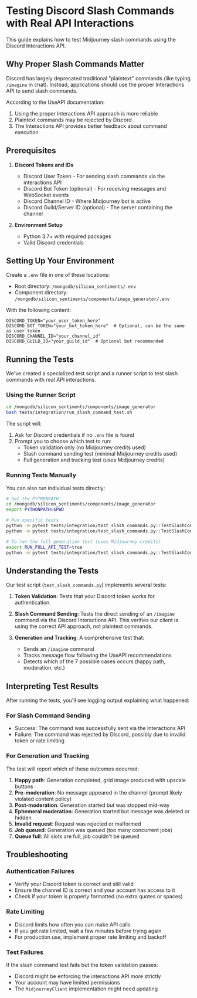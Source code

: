 # Testing Discord Slash Commands with Real API Interactions

This guide explains how to test Midjourney slash commands using the Discord Interactions API.

## Why Proper Slash Commands Matter

Discord has largely deprecated traditional "plaintext" commands (like typing `/imagine` in chat). Instead, applications should use the proper Interactions API to send slash commands. 

According to the UseAPI documentation:

1. Using the proper Interactions API approach is more reliable
2. Plaintext commands may be rejected by Discord
3. The Interactions API provides better feedback about command execution

## Prerequisites

1. **Discord Tokens and IDs**
   - Discord User Token - For sending slash commands via the interactions API
   - Discord Bot Token (optional) - For receiving messages and WebSocket events
   - Discord Channel ID - Where Midjourney bot is active
   - Discord Guild/Server ID (optional) - The server containing the channel

2. **Environment Setup**
   - Python 3.7+ with required packages
   - Valid Discord credentials

## Setting Up Your Environment

Create a `.env` file in one of these locations:
- Root directory: `/mongodb/silicon_sentiments/.env`
- Component directory: `/mongodb/silicon_sentiments/components/image_generator/.env`

With the following content:
```
DISCORD_TOKEN="your_user_token_here"
DISCORD_BOT_TOKEN="your_bot_token_here"  # Optional, can be the same as user token
DISCORD_CHANNEL_ID="your_channel_id"
DISCORD_GUILD_ID="your_guild_id"  # Optional but recommended
```

## Running the Tests

We've created a specialized test script and a runner script to test slash commands with real API interactions.

### Using the Runner Script

```bash
cd /mongodb/silicon_sentiments/components/image_generator
bash tests/integration/run_slash_command_test.sh
```

The script will:
1. Ask for Discord credentials if no `.env` file is found
2. Prompt you to choose which test to run:
   - Token validation only (no Midjourney credits used)
   - Slash command sending test (minimal Midjourney credits used)
   - Full generation and tracking test (uses Midjourney credits)

### Running Tests Manually

You can also run individual tests directly:

```bash
# Set the PYTHONPATH
cd /mongodb/silicon_sentiments/components/image_generator
export PYTHONPATH=$PWD

# Run specific tests
python -m pytest tests/integration/test_slash_commands.py::TestSlashCommands::test_validate_token -v
python -m pytest tests/integration/test_slash_commands.py::TestSlashCommands::test_send_imagine_command -v

# To run the full generation test (uses Midjourney credits)
export RUN_FULL_API_TEST=true
python -m pytest tests/integration/test_slash_commands.py::TestSlashCommands::test_generate_and_track -v
```

## Understanding the Tests

Our test script (`test_slash_commands.py`) implements several tests:

1. **Token Validation**: Tests that your Discord token works for authentication.

2. **Slash Command Sending**: Tests the direct sending of an `/imagine` command via the Discord Interactions API. This verifies our client is using the correct API approach, not plaintext commands.

3. **Generation and Tracking**: A comprehensive test that:
   - Sends an `/imagine` command
   - Tracks message flow following the UseAPI recommendations
   - Detects which of the 7 possible cases occurs (happy path, moderation, etc.)

## Interpreting Test Results

After running the tests, you'll see logging output explaining what happened:

### For Slash Command Sending

- Success: The command was successfully sent via the Interactions API
- Failure: The command was rejected by Discord, possibly due to invalid token or rate limiting

### For Generation and Tracking

The test will report which of these outcomes occurred:

1. **Happy path**: Generation completed, grid image produced with upscale buttons
2. **Pre-moderation**: No message appeared in the channel (prompt likely violated content policy)
3. **Post-moderation**: Generation started but was stopped mid-way
4. **Ephemeral moderation**: Generation started but message was deleted or hidden
5. **Invalid request**: Request was rejected or malformed
6. **Job queued**: Generation was queued (too many concurrent jobs)
7. **Queue full**: All slots are full, job couldn't be queued

## Troubleshooting

### Authentication Failures

- Verify your Discord token is correct and still valid
- Ensure the channel ID is correct and your account has access to it
- Check if your token is properly formatted (no extra quotes or spaces)

### Rate Limiting

- Discord limits how often you can make API calls
- If you get rate limited, wait a few minutes before trying again
- For production use, implement proper rate limiting and backoff

### Test Failures

If the slash command test fails but the token validation passes:
- Discord might be enforcing the interactions API more strictly
- Your account may have limited permissions
- The `MidjourneyClient` implementation might need updating 